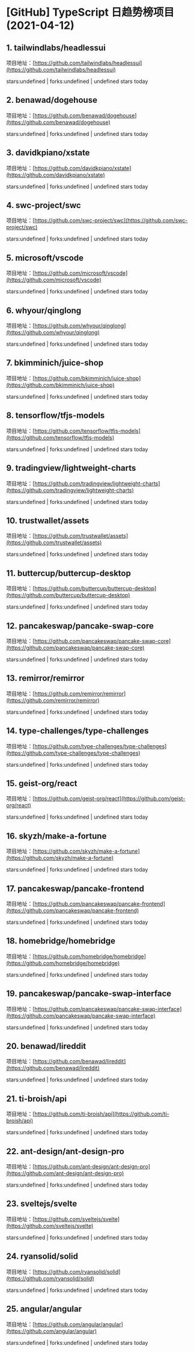 # [GitHub] TypeScript 日趋势榜项目(2021-04-12)

## 1. tailwindlabs/headlessui 

项目地址：[https://github.com/tailwindlabs/headlessui](https://github.com/tailwindlabs/headlessui)

stars:undefined | forks:undefined | undefined stars today 



## 2. benawad/dogehouse 

项目地址：[https://github.com/benawad/dogehouse](https://github.com/benawad/dogehouse)

stars:undefined | forks:undefined | undefined stars today 



## 3. davidkpiano/xstate 

项目地址：[https://github.com/davidkpiano/xstate](https://github.com/davidkpiano/xstate)

stars:undefined | forks:undefined | undefined stars today 



## 4. swc-project/swc 

项目地址：[https://github.com/swc-project/swc](https://github.com/swc-project/swc)

stars:undefined | forks:undefined | undefined stars today 



## 5. microsoft/vscode 

项目地址：[https://github.com/microsoft/vscode](https://github.com/microsoft/vscode)

stars:undefined | forks:undefined | undefined stars today 



## 6. whyour/qinglong 

项目地址：[https://github.com/whyour/qinglong](https://github.com/whyour/qinglong)

stars:undefined | forks:undefined | undefined stars today 



## 7. bkimminich/juice-shop 

项目地址：[https://github.com/bkimminich/juice-shop](https://github.com/bkimminich/juice-shop)

stars:undefined | forks:undefined | undefined stars today 



## 8. tensorflow/tfjs-models 

项目地址：[https://github.com/tensorflow/tfjs-models](https://github.com/tensorflow/tfjs-models)

stars:undefined | forks:undefined | undefined stars today 



## 9. tradingview/lightweight-charts 

项目地址：[https://github.com/tradingview/lightweight-charts](https://github.com/tradingview/lightweight-charts)

stars:undefined | forks:undefined | undefined stars today 



## 10. trustwallet/assets 

项目地址：[https://github.com/trustwallet/assets](https://github.com/trustwallet/assets)

stars:undefined | forks:undefined | undefined stars today 



## 11. buttercup/buttercup-desktop 

项目地址：[https://github.com/buttercup/buttercup-desktop](https://github.com/buttercup/buttercup-desktop)

stars:undefined | forks:undefined | undefined stars today 



## 12. pancakeswap/pancake-swap-core 

项目地址：[https://github.com/pancakeswap/pancake-swap-core](https://github.com/pancakeswap/pancake-swap-core)

stars:undefined | forks:undefined | undefined stars today 



## 13. remirror/remirror 

项目地址：[https://github.com/remirror/remirror](https://github.com/remirror/remirror)

stars:undefined | forks:undefined | undefined stars today 



## 14. type-challenges/type-challenges 

项目地址：[https://github.com/type-challenges/type-challenges](https://github.com/type-challenges/type-challenges)

stars:undefined | forks:undefined | undefined stars today 



## 15. geist-org/react 

项目地址：[https://github.com/geist-org/react](https://github.com/geist-org/react)

stars:undefined | forks:undefined | undefined stars today 



## 16. skyzh/make-a-fortune 

项目地址：[https://github.com/skyzh/make-a-fortune](https://github.com/skyzh/make-a-fortune)

stars:undefined | forks:undefined | undefined stars today 



## 17. pancakeswap/pancake-frontend 

项目地址：[https://github.com/pancakeswap/pancake-frontend](https://github.com/pancakeswap/pancake-frontend)

stars:undefined | forks:undefined | undefined stars today 



## 18. homebridge/homebridge 

项目地址：[https://github.com/homebridge/homebridge](https://github.com/homebridge/homebridge)

stars:undefined | forks:undefined | undefined stars today 



## 19. pancakeswap/pancake-swap-interface 

项目地址：[https://github.com/pancakeswap/pancake-swap-interface](https://github.com/pancakeswap/pancake-swap-interface)

stars:undefined | forks:undefined | undefined stars today 



## 20. benawad/lireddit 

项目地址：[https://github.com/benawad/lireddit](https://github.com/benawad/lireddit)

stars:undefined | forks:undefined | undefined stars today 



## 21. ti-broish/api 

项目地址：[https://github.com/ti-broish/api](https://github.com/ti-broish/api)

stars:undefined | forks:undefined | undefined stars today 



## 22. ant-design/ant-design-pro 

项目地址：[https://github.com/ant-design/ant-design-pro](https://github.com/ant-design/ant-design-pro)

stars:undefined | forks:undefined | undefined stars today 



## 23. sveltejs/svelte 

项目地址：[https://github.com/sveltejs/svelte](https://github.com/sveltejs/svelte)

stars:undefined | forks:undefined | undefined stars today 



## 24. ryansolid/solid 

项目地址：[https://github.com/ryansolid/solid](https://github.com/ryansolid/solid)

stars:undefined | forks:undefined | undefined stars today 



## 25. angular/angular 

项目地址：[https://github.com/angular/angular](https://github.com/angular/angular)

stars:undefined | forks:undefined | undefined stars today 



